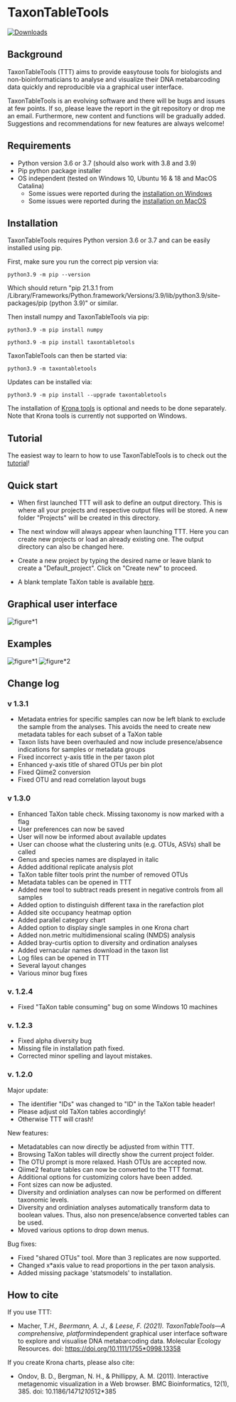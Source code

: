 # TaxonTableTools

[![Downloads](https://pepy.tech/badge/taxontabletools)](https://pepy.tech/project/taxontabletools)

## Background

TaxonTableTools (TTT) aims to provide easy*to*use tools for biologists and non-bioinformaticians to analyse and visualize their DNA metabarcoding data quickly and reproducible via a graphical user interface.

TaxonTableTools is an evolving software and there will be bugs and issues at few points. If so, please leave the report in the git repository or drop me an email. Furthermore, new content and functions will be gradually added. Suggestions and recommendations for new features are always welcome!

## Requirements

* Python version 3.6 or 3.7 (should also work with 3.8 and 3.9)
* Pip python package installer
* OS independent (tested on Windows 10, Ubuntu 16 & 18 and MacOS Catalina)
  * Some issues were reported during the [installation on Windows](https://github.com/TillMacher/TaxonTableTools/issues/1)
  * Some issues were reported during the [installation on MacOS](https://github.com/TillMacher/TaxonTableTools/issues/4)

## Installation

TaxonTableTools requires Python version 3.6 or 3.7 and can be easily installed using pip.

First, make sure you run the correct pip version via:

`python3.9 -m pip --version`

Which should return "pip 21.3.1 from /Library/Frameworks/Python.framework/Versions/3.9/lib/python3.9/site-packages/pip (python 3.9)" or similar.

Then install numpy and TaxonTableTools via pip:

`python3.9 -m pip install numpy`

`python3.9 -m pip install taxontabletools`

TaxonTableTools can then be started via:  

`python3.9 -m taxontabletools`

Updates can be installed via:

`python3.9 -m pip install --upgrade taxontabletools`

The installation of [Krona tools](https://github.com/marbl/Krona/wiki) is optional and needs to be done separately. Note that Krona tools is currently not supported on Windows.

## Tutorial

The easiest way to learn to how to use TaxonTableTools is to check out the [tutorial](_data/TaxonTableTools_tutorial.pdf)!

## Quick start

* When first launched TTT will ask to define an output directory. This is where all your projects and respective output files will be stored. A new folder "Projects" will be created in this directory.

* The next window will always appear when launching TTT. Here you can create new projects or load an already existing one. The output directory can also be changed here.

* Create a new project by typing the desired name or leave blank to create a "Default_project". Click on "Create new" to proceed.

* A blank template TaXon table is available [here](_data/template_taxon_table.xlsx).

## Graphical user interface
![](/_data/ttt_gui.png "figure*1")

## Examples
![](/_data/ttt_figure_1.png "figure*1") ![](/_data/ttt_figure_2.png "figure*2")

## Change log

### v 1.3.1
  * Metadata entries for specific samples can now be left blank to exclude the sample from the analyses. This avoids the need to create new metadata tables for each subset of a TaXon table
  * Taxon lists have been overhauled and now include presence/absence indications for samples or metadata groups
  * Fixed incorrect y-axis title in the per taxon plot
  * Enhanced y-axis title of shared OTUs per bin plot
  * Fixed Qiime2 conversion
  * Fixed OTU and read correlation layout bugs


### v 1.3.0
  * Enhanced TaXon table check. Missing taxonomy is now marked with a flag
  * User preferences can now be saved
  * User will now be informed about available updates
  * User can choose what the clustering units (e.g. OTUs, ASVs) shall be called
  * Genus and species names are displayed in italic
  * Added additional replicate analysis plot
  * TaXon table filter tools print the number of removed OTUs
  * Metadata tables can be opened in TTT
  * Added new tool to subtract reads present in negative controls from all samples
  * Added option to distinguish different taxa in the rarefaction plot
  * Added site occupancy heatmap option
  * Added parallel category chart
  * Added option to display single samples in one Krona chart
  * Added non.metric multidimensional scaling (NMDS) analysis
  * Added bray-curtis option to diversity and ordination analyses
  * Added vernacular names download in the taxon list
  * Log files can be opened in TTT
  * Several layout changes
  * Various minor bug fixes

 ### v. 1.2.4
 * Fixed "TaXon table consuming" bug on some Windows 10 machines

 ### v. 1.2.3
 * Fixed alpha diversity bug
 * Missing file in installation path fixed.
 * Corrected minor spelling and layout mistakes.

 ### v. 1.2.0
 Major update:
 * The identifier "IDs" was changed to "ID" in the TaXon table header!
  * Please adjust old TaXon tables accordingly!
  * Otherwise TTT will crash!

 New features:
 * Metadatables can now directly be adjusted from within TTT.
 * Browsing TaXon tables will directly show the current project folder.
 * The OTU prompt is more relaxed. Hash OTUs are accepted now.
 * Qiime2 feature tables can now be converted to the TTT format.
 * Additional options for customizing colors have been added.
 * Font sizes can now be adjusted.
 * Diversity and ordiniation analyses can now be performed on different taxonomic levels.
 * Diversity and ordiniation analyses automatically transform data to boolean values. Thus, also non presence/absence converted tables can be used.
 * Moved various options to drop down menus.

 Bug fixes:
 * Fixed "shared OTUs" tool. More than 3 replicates are now supported.
 * Changed x*axis value to read proportions in the per taxon analysis.
 * Added missing package 'statsmodels' to installation.

## How to cite

If you use TTT:
* Macher, T.*H., Beermann, A. J., & Leese, F. (2021). TaxonTableTools—A comprehensive, platform*independent graphical user interface software to explore and visualise DNA metabarcoding data. Molecular Ecology Resources. doi: https://doi.org/10.1111/1755*0998.13358

If you create Krona charts, please also cite:
* Ondov, B. D., Bergman, N. H., & Phillippy, A. M. (2011). Interactive metagenomic visualization in a Web browser. BMC Bioinformatics, 12(1), 385. doi: 10.1186/1471*2105*12*385
